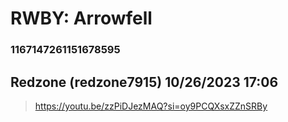 # RWBY: Arrowfell
### 1167147261151678595
## Redzone (redzone7915) 10/26/2023 17:06 

> https://youtu.be/zzPiDJezMAQ?si=oy9PCQXsxZZnSRBy

